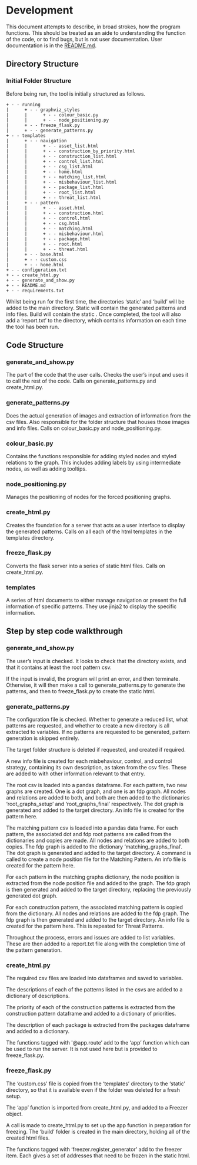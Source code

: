 # Development

This document attempts to describe, in broad strokes, how the program
functions. This should be treated as an aide to understanding the function of
the code, or to find bugs, but is not user documentation. 
User documentation is in the [README.md](./README.md).

## Directory Structure

### Initial Folder Structure

Before being run, the tool is initially structured as follows.

```
+ - - running
|      + - - graphviz_styles
|      |      + - - colour_basic.py
|      |      + - - node_positioning.py
|      + - - freeze_flask.py
|      + - - generate_patterns.py
+ - - templates
|      + - - navigation
|      |      + - - asset_list.html
|      |      + - - construction_by_priority.html
|      |      + - - construction_list.html
|      |      + - - control_list.html
|      |      + - - csg_list.html
|      |      + - - home.html
|      |      + - - matching_list.html
|      |      + - - misbehaviour_list.html
|      |      + - - package_list.html
|      |      + - - root_list.html
|      |      + - - threat_list.html
|      + - - pattern
|      |      + - - asset.html
|      |      + - - construction.html
|      |      + - - control.html
|      |      + - - csg.html
|      |      + - - matching.html
|      |      + - - misbehaviour.html
|      |      + - - package.html
|      |      + - - root.html
|      |      + - - threat.html
|      + - - base.html
|      + - - custom.css
|      + - - home.html
+ - - configuration.txt
+ - - create_html.py
+ - - generate_and_show.py
+ - - README.md
+ - - requirements.txt
```

Whilst being run for the first time, the directories ‘static’ and ‘build’ will
be added to the main directory. Static will contain the generated patterns and
info files. Build will contain the static . Once completed, the tool will also
add a ‘report.txt’ to the directory, which contains information on each time
the tool has been run.

## Code Structure

### generate_and_show.py

The part of the code that the user calls. Checks the user’s input and uses it
to call the rest of the code. Calls on generate_patterns.py and create_html.py.

### generate_patterns.py

Does the actual generation of images and extraction of information from the csv
files. Also responsible for the folder structure that houses those images and
info files. Calls on colour_basic.py and node_positioning.py.

### colour_basic.py

Contains the functions responsible for adding styled nodes and styled relations
to the graph. This includes adding labels by using intermediate nodes, as well
as adding tooltips.

### node_positioning.py

Manages the positioning of nodes for the forced positioning graphs.

### create_html.py

Creates the foundation for a server that acts as a user interface to display
the generated patterns. Calls on all each of the html templates in the
templates directory.

### freeze_flask.py

Converts the flask server into a series of static html files. Calls on create_html.py.

### templates

A series of html documents to either manage navigation or present the full
information of specific patterns. They use jinja2 to display the specific
information.

## Step by step code walkthrough

### generate_and_show.py

The user’s input is checked. It looks to check that the directory exists, and
that it contains at least the root pattern csv.

If the input is invalid, the program will print an error, and then terminate.
Otherwise, it will then make a call to generate_patterns.py to generate the
patterns, and then to freeze_flask.py to create the static html.

### generate_patterns.py

The configuration file is checked. Whether to generate a reduced list, what
patterns are requested, and whether to create a new directory is all extracted
to variables. If no patterns are requested to be generated, pattern generation
is skipped entirely.

The target folder structure is deleted if requested, and created if required.

A new info file is created for each misbehaviour, control, and control
strategy, containing its own description, as taken from the csv files. These
are added to with other information relevant to that entry.

The root csv is loaded into a pandas dataframe. For each pattern, two new
graphs are created. One is a dot graph, and one is an fdp graph. All nodes and
relations are added to both, and both are then added to the dictionaries
‘root_graphs_setup’ and ‘root_graphs_final’ respectively. The dot graph is
generated and added to the target directory. An info file is created for the
pattern here.

The matching pattern csv is loaded into a pandas data frame. For each pattern,
the associated dot and fdp root patterns are called from the dictionaries and
copies are made. All nodes and relations are added to both copies. The fdp
graph is added to the dictionary ‘matching_graphs_final’. The dot graph is
generated and added to the target directory. A command is called to create a
node position file for the Matching Pattern. An info file is created for the
pattern here.

For each pattern in the matching graphs dictionary, the node position is
extracted from the node position file and added to the graph. The fdp graph is
then generated and added to the target directory, replacing the previously
generated dot graph.

For each construction pattern, the associated matching pattern is copied from
the dictionary. All nodes and relations are added to the fdp graph. The fdp
graph is then generated and added to the target directory. An info file is
created for the pattern here. This is repeated for Threat Patterns.

Throughout the process, errors and issues are added to list variables. These
are then added to a report.txt file along with the completion time of the
pattern generation.

### create_html.py

The required csv files are loaded into dataframes and saved to variables.

The descriptions of each of the patterns listed in the csvs are added to a dictionary of descriptions.

The priority of each of the construction patterns is extracted from the
construction pattern dataframe and added to a dictionary of priorities.

The description of each package is extracted from the packages dataframe and added to a dictionary.

The functions tagged with '@app.route’ add to the ‘app’ function which can be
used to run the server. It is not used here but is provided to freeze_flask.py.

### freeze_flask.py

The ‘custom.css’ file is copied from the ‘templates’ directory to the ‘static’
directory, so that it is available even if the folder was deleted for a fresh
setup.

The ‘app’ function is imported from create_html.py, and added to a Freezer object.

A call is made to create_html.py to set up the app function in preparation for
freezing. The ‘build’ folder is created in the main directory, holding all of
the created html files.

The functions tagged with ‘freezer.register_generator’ add to the freezer item.
Each gives a set of addresses that need to be frozen in the static html.
